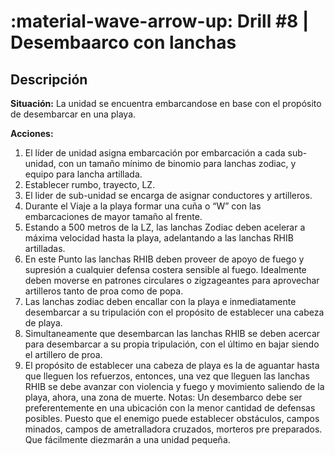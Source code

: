 # :material-wave-arrow-up: Drill #8 | Desembaarco con lanchas

## Descripción

**Situación:** La unidad se encuentra embarcandose en base con el propósito de desembarcar en
una playa.

**Acciones:**

1. El líder de unidad asigna embarcación por embarcación a cada sub-unidad, con un
tamaño mínimo de binomio para lanchas zodiac, y equipo para lancha artillada.
2. Establecer rumbo, trayecto, LZ.
3. El lider de sub-unidad se encarga de asignar conductores y artilleros.
4. Durante el Viaje a la playa formar una cuña o “W” con las embarcaciones de mayor
tamaño al frente.
5. Estando a 500 metros de la LZ, las lanchas Zodiac deben acelerar a máxima velocidad
hasta la playa, adelantando a las lanchas RHIB artilladas.
6. En este Punto las lanchas RHIB deben proveer de apoyo de fuego y supresión a
cualquier defensa costera sensible al fuego. Idealmente deben moverse en patrones
circulares o zigzageantes para aprovechar artilleros tanto de proa como de popa.
7. Las lanchas zodiac deben encallar con la playa e inmediatamente desembarcar a su
tripulación con el propósito de establecer una cabeza de playa.
8. Simultaneamente que desembarcan las lanchas RHIB se deben acercar para
desembarcar a su propia tripulación, con el último en bajar siendo el artillero de proa.
9. El propósito de establecer una cabeza de playa es la de aguantar hasta que lleguen los
refuerzos, entonces, una vez que lleguen las lanchas RHIB se debe avanzar con
violencia y fuego y movimiento saliendo de la playa, ahora, una zona de muerte.
Notas: Un desembarco debe ser preferentemente en una ubicación con la menor cantidad de
defensas posibles. Puesto que el enemigo puede establecer obstáculos, campos minados,
campos de ametralladora cruzados, morteros pre preparados. Que fácilmente diezmarán a una
unidad pequeña.